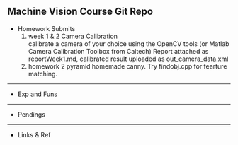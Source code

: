Machine Vision Course Git Repo
---
+ Homework Submits
  1. week 1 & 2 Camera Calibration      
    calibrate a camera of your choice using the OpenCV tools (or Matlab Camera Calibration Toolbox from Caltech)
    Report attached as reportWeek1.md, calibrated result uploaded as out_camera_data.xml  
   2. homework 2 pyramid  homemade canny. Try findobj.cpp for fearture matching.

---
+ Exp and Funs

---
+ Pendings

---
+ Links & Ref

